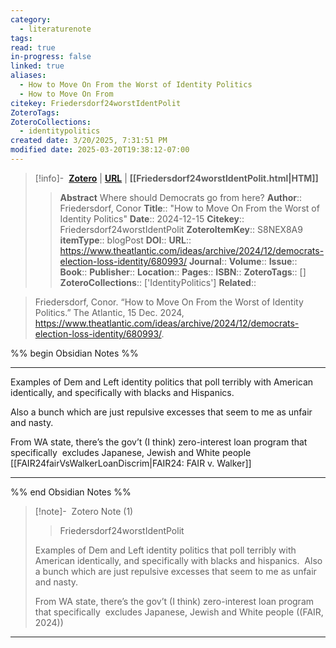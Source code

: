 ```yaml
---
category:
  - literaturenote
tags: 
read: true
in-progress: false
linked: true
aliases:
  - How to Move On From the Worst of Identity Politics
  - How to Move On From
citekey: Friedersdorf24worstIdentPolit
ZoteroTags: 
ZoteroCollections:
  - identitypolitics
created date: 3/20/2025, 7:31:51 PM
modified date: 2025-03-20T19:38:12-07:00
---
```


> [!info]- &nbsp;[**Zotero**](zotero://select/library/items/S8NEX8A9)  | [**URL**](https://www.theatlantic.com/ideas/archive/2024/12/democrats-election-loss-identity/680993/) | **[[Friedersdorf24worstIdentPolit.html|HTM]]**
>> **Abstract**
> Where should Democrats go from here?
> > **Author**:: Friedersdorf, Conor
> **Title**:: "How to Move On From the Worst of Identity Politics"
> **Date**:: 2024-12-15
> **Citekey**:: Friedersdorf24worstIdentPolit
> **ZoteroItemKey**:: S8NEX8A9
> **itemType**:: blogPost
> **DOI**:: 
> **URL**:: https://www.theatlantic.com/ideas/archive/2024/12/democrats-election-loss-identity/680993/
> **Journal**:: 
> **Volume**:: 
> **Issue**:: 
> **Book**:: 
> **Publisher**:: 
> **Location**:: 
> **Pages**:: 
> **ISBN**:: 
> **ZoteroTags**:: []
> **ZoteroCollections**:: ['IdentityPolitics']
> **Related**::

>  Friedersdorf, Conor. “How to Move On From the Worst of Identity Politics.” The Atlantic, 15 Dec. 2024, https://www.theatlantic.com/ideas/archive/2024/12/democrats-election-loss-identity/680993/.

%% begin Obsidian Notes %%
___
Examples of Dem and Left identity politics that poll terribly with American identically, and specifically with blacks and Hispanics. 

Also a bunch which are just repulsive excesses that seem to me as unfair and nasty.

From WA state, there’s the gov’t (I think) zero-interest loan program that specifically  excludes Japanese, Jewish and White people [[FAIR24fairVsWalkerLoanDiscrim|FAIR24: FAIR v. Walker]] 

___
%% end Obsidian Notes %%
> [!note]- &nbsp;Zotero Note (1)
>>Friedersdorf24worstIdentPolit
> 
> Examples of Dem and Left identity politics that poll terribly with American identically, and specifically with blacks and hispanics.  Also a bunch which are just repulsive excesses that seem to me as unfair and nasty.
> 
> From WA state, there’s the gov’t (I think) zero-interest loan program that specifically  excludes Japanese, Jewish and White people ((FAIR, 2024))
> 
>
---